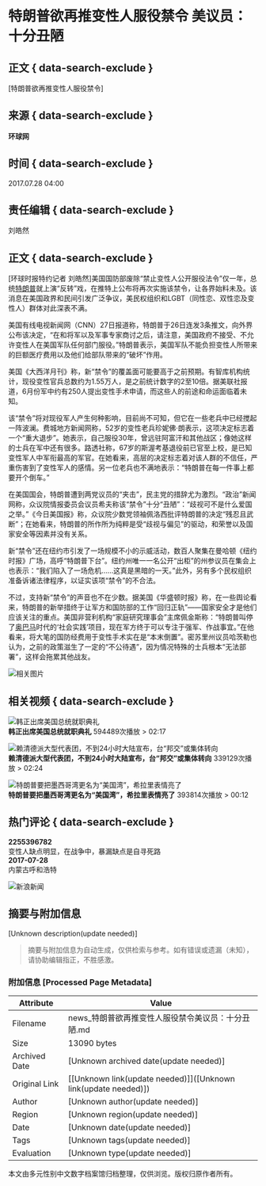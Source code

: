 # 特朗普欲再推变性人服役禁令 美议员：十分丑陋

## 正文 { data-search-exclude }


[特朗普欲再推变性人服役禁令]

## 来源 { data-search-exclude }
**环球网**

## 时间 { data-search-exclude }
2017.07.28 04:00

## 责任编辑 { data-search-exclude }
刘皓然

## 正文 { data-search-exclude }
\[环球时报特约记者 刘皓然\]美国国防部废除“禁止变性人公开服役法令”仅一年，总统[特朗普](https://news.sina.cn/news_zt/keyword.d.html?vt=4&k=%E7%89%B9%E6%9C%97%E6%99%AE&wm=)就上演“反转”戏，在推特上公布将再次实施该禁令，让各界始料未及。该消息在美国政界和民间引发广泛争议，美民权组织和LGBT（同性恋、双性恋及变性人）群体对此深表不满。

美国有线电视新闻网（CNN）27日报道称，特朗普于26日连发3条推文，向外界公布该决定，“在和将军以及军事专家商讨之后，请注意，美国政府不接受、不允许变性人在美国军队任何部门服役。”特朗普表示，美国军队不能负担变性人所带来的巨额医疗费用以及他们给部队带来的“破坏”作用。

美国《大西洋月刊》称，新“禁令”的覆盖面可能要高于之前预期。有智库机构统计，现役变性官兵总数约为1.55万人，是之前统计数字的2至10倍。据美联社报道，6月份军中约有250人提出变性手术申请，而这些人的前途和命运面临着未知。

该“禁令”将对现役军人产生何种影响，目前尚不可知，但它在一些老兵中已经搅起一阵波澜。费城地方新闻网称，52岁的变性老兵珍妮佛·朗表示，这项决定标志着一个“重大退步”。她表示，自己服役30年，曾远驻阿富汗和其他战区；像她这样的士兵在军中还有很多。路透社称，67岁的斯渥考基退役前已官至上校，是已知变性军人中军衔最高的军官。在她看来，高层的决定标志着对该人群的不信任，严重伤害到了变性军人的感情。另一位老兵也不满地表示：“特朗普在每一件事上都要开个倒车。”

在美国国会，特朗普遭到两党议员的“夹击”，民主党的措辞尤为激烈。“政治”新闻网称，众议院情报委员会议员希夫称该“禁令”十分“丑陋”：“歧视可不是什么爱国之举。”《今日美国报》称，众议院少数党领袖佩洛西批评特朗普的决定“残忍且武断”；在她看来，特朗普的所作所为纯粹是受“歧视与偏见”的驱动，和荣誉以及国家安全等因素并没有关系。

新“禁令”还在纽约市引发了一场规模不小的示威活动，数百人聚集在曼哈顿《纽约时报》广场，高呼“特朗普下台”。纽约州唯一一名公开“出柜”的州参议员在集会上也表示：“我们陷入了一场危机……这真是黑暗的一天。”此外，另有多个民权组织准备诉诸法律程序，以证实该项“禁令”的不合法。

不过，支持新“禁令”的声音也不在少数。据美国《华盛顿时报》称，在一些舆论看来，特朗普的新举措终于让军方和国防部的工作“回归正轨”——国家安全才是他们应该关注的重点。美国非营利机构“家庭研究理事会”主席佩金斯称：“特朗普叫停了[奥巴马](https://news.sina.cn/news_zt/keyword.d.html?vt=4&k=%E5%A5%A0%E5%B7%B4%E9%A9%AC&wm=)时代的‘社会实践’项目，现在军方终于可以专注于强军、作战事宜。”在他看来，将大笔的国防经费用于变性手术实在是“本末倒置”。密苏里州议员哈茨勒也认为，之前的政策滋生了一定的“不公待遇”，因为情况特殊的士兵根本“无法部署”，这样会拖累其他战友。

![相关图片](https://n.sinaimg.cn/default/2fb77759/20151125/320X320.png)

## 相关视频 { data-search-exclude }
![韩正出席美国总统就职典礼](https://z0.sinaimg.cn/auto/crop?img=https://n.sinaimg.cn/vmsri/orj480/007ZwuKJly1hxsa3hm67gj30zk0k0ta1.jpg&size=370_207&bgf=1&bgc=%23000000)  
**韩正出席美国总统就职典礼** 594489次播放 > 02:17  

![赖清德派大型代表团，不到24小时大陆宣布，台“邦交”或集体转向](https://z0.sinaimg.cn/auto/crop?img=https://n.sinaimg.cn/vmsri/orj480/007ZwuKJly1hxs52jlntzj30za0k03z8.jpg&size=370_207&bgf=1&bgc=%23000000)  
**赖清德派大型代表团，不到24小时大陆宣布，台“邦交”或集体转向** 339129次播放 > 02:24  

![特朗普要把墨西哥湾更名为“美国湾”，希拉里表情亮了](https://z0.sinaimg.cn/auto/crop?img=https://n.sinaimg.cn/vmsri/orj480/007ZwuKJly1hxs52jlntzj30za0k03z8.jpg&size=370_207&bgf=1&bgc=%23000000)  
**特朗普要把墨西哥湾更名为“美国湾”，希拉里表情亮了** 393814次播放 > 00:12  

## 热门评论 { data-search-exclude }
**2255396782**  
变性人缺点明显，在战争中，暴漏缺点是自寻死路  
**2017-07-28**  
内蒙古呼和浩特

![新浪新闻](https://n.sinaimg.cn/default/80905340/20200331/sinalogo.png)
<!-- tcd_original_link https://news.sina.cn/2017-07-28/detail-ifyinwmp0425126.d.html?from=wap -->


## 摘要与附加信息

<!-- tcd_abstract -->
[Unknown description(update needed)]
<!-- tcd_abstract_end -->

> 摘要与附加信息为自动生成，仅供检索与参考。如有错误或遗漏（未知），请协助编辑指正，不胜感激。

### 附加信息 [Processed Page Metadata]

| Attribute       | Value                                  |
|-----------------|----------------------------------------|
| Filename        | news_特朗普欲再推变性人服役禁令美议员：十分丑陋.md                             |
| Size            | 13090 bytes                           |
| Archived Date   | [Unknown archived date(update needed)]                             |
| Original Link   | [[Unknown link(update needed)]]([Unknown link(update needed)])                       |
| Author          | [Unknown author(update needed)]                               |
| Region          | [Unknown region(update needed)]                               |
| Date            | [Unknown date(update needed)]                                 |
| Tags            | [Unknown tags(update needed)]                                 |
| Evaluation            | [Unknown type(update needed)]                                 |
<!-- tcd_table_end -->

本文由多元性别中文数字档案馆归档整理，仅供浏览。版权归原作者所有。
